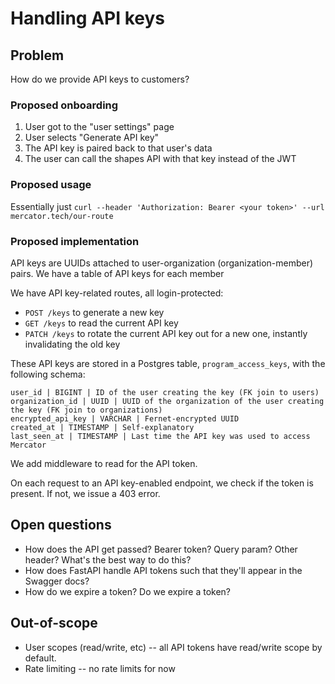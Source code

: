 # Handling API keys

## Problem

How do we provide API keys to customers?

### Proposed onboarding

1. User got to the "user settings" page
2. User selects "Generate API key"
3. The API key is paired back to that user's data
4. The user can call the shapes API with that key instead of the JWT

### Proposed usage

Essentially just `curl --header 'Authorization: Bearer <your token>' --url mercator.tech/our-route`

### Proposed implementation

API keys are UUIDs attached to user-organization (organization-member) pairs.
We have a table of API keys for each member

We have API key-related routes, all login-protected:

  - `POST /keys` to generate a new key
  - `GET /keys` to read the current API key
  - `PATCH /keys` to rotate the current API key out for a new one, instantly invalidating the old key

These API keys are stored in a Postgres table, ``program_access_keys``, with the following schema:

```
user_id | BIGINT | ID of the user creating the key (FK join to users)
organization_id | UUID | UUID of the organization of the user creating the key (FK join to organizations)
encrypted_api_key | VARCHAR | Fernet-encrypted UUID
created_at | TIMESTAMP | Self-explanatory
last_seen_at | TIMESTAMP | Last time the API key was used to access Mercator
```

We add middleware to read for the API token.

On each request to an API key-enabled endpoint, we check if the token is present. If not, we
issue a 403 error.

## Open questions

- How does the API get passed? Bearer token? Query param? Other header? What's the best way to do this?
- How does FastAPI handle API tokens such that they'll appear in the Swagger docs?
- How do we expire a token? Do we expire a token?

## Out-of-scope

- User scopes (read/write, etc) -- all API tokens have read/write scope by default.
- Rate limiting -- no rate limits for now
